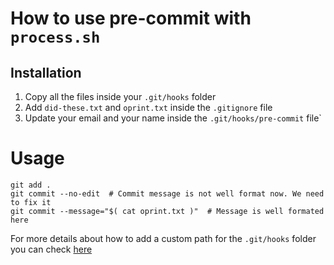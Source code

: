# How to use pre-commit with `process.sh`

## Installation
1. Copy all the files inside your `.git/hooks` folder
2. Add `did-these.txt` and `oprint.txt` inside the `.gitignore` file
3. Update your email and your name inside the `.git/hooks/pre-commit` file`

# Usage
```
git add .
git commit --no-edit  # Commit message is not well format now. We need to fix it 
git commit --message="$( cat oprint.txt )"  # Message is well formated here
```

For more details about how to add a custom path for the `.git/hooks` folder you can check [here](https://stackoverflow.com/questions/39332407/git-hooks-applying-git-config-core-hookspath)
